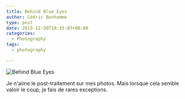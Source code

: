 ```yaml
---
title: Behind Blue Eyes
author: Cédric Bonhomme
type: post
date: 2015-12-30T19:35:07+00:00
categories:
  - Photography
tags:
  - photography

---
```

![Behind Blue Eyes](/images/blog/2015/12/20151025T094737.jpg)

Je n'aime le post-traitement sur mes photos. Mais lorsque cela semble valoir le
coup, je fais de rares exceptions.

